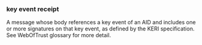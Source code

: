 ### key event receipt

A message whose body references a key event of an AID and includes one or more signatures on that key event, as defined by the KERI specification. See WebOfTrust glossary for more detail.